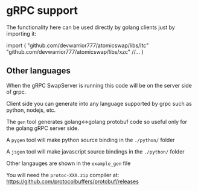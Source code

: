 gRPC support
============

The functionality here can be used directly by golang clients just by
importing it:

import (
    "github.com/devwarrior777/atomicswap/libs/ltc"
	"github.com/devwarrior777/atomicswap/libs/xzc"
	//...
)

Other languages
---------------

When the gRPC SwapServer is running this code will be on the server side of grpc.

Client side you can generate into any language supported by grpc such as python,
nodejs, etc.

The `gen` tool generates golang<->golang protobuf code so useful only for
the golang gRPC server side.

A `pygen` tool will make python source binding in the `./python/` folder

A `jsgen` tool will make javascript source bindings in the `./python/` folder

Other langauges are shown in the `example_gen` file

You will need the `protoc-XXX.zip` compiler at: https://github.com/protocolbuffers/protobuf/releases


